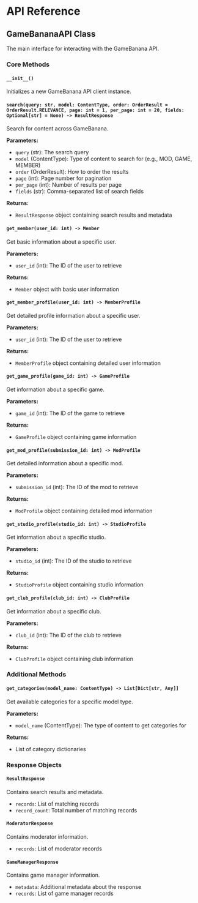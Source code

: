 # API Reference

## GameBananaAPI Class

The main interface for interacting with the GameBanana API.

### Core Methods

#### `__init__()`
Initializes a new GameBanana API client instance.

#### `search(query: str, model: ContentType, order: OrderResult = OrderResult.RELEVANCE, page: int = 1, per_page: int = 20, fields: Optional[str] = None) -> ResultResponse`
Search for content across GameBanana.

**Parameters:**
- `query` (str): The search query
- `model` (ContentType): Type of content to search for (e.g., MOD, GAME, MEMBER)
- `order` (OrderResult): How to order the results
- `page` (int): Page number for pagination
- `per_page` (int): Number of results per page
- `fields` (str): Comma-separated list of search fields

**Returns:**
- `ResultResponse` object containing search results and metadata

#### `get_member(user_id: int) -> Member`
Get basic information about a specific user.

**Parameters:**
- `user_id` (int): The ID of the user to retrieve

**Returns:**
- `Member` object with basic user information

#### `get_member_profile(user_id: int) -> MemberProfile`
Get detailed profile information about a specific user.

**Parameters:**
- `user_id` (int): The ID of the user to retrieve

**Returns:**
- `MemberProfile` object containing detailed user information

#### `get_game_profile(game_id: int) -> GameProfile`
Get information about a specific game.

**Parameters:**
- `game_id` (int): The ID of the game to retrieve

**Returns:**
- `GameProfile` object containing game information

#### `get_mod_profile(submission_id: int) -> ModProfile`
Get detailed information about a specific mod.

**Parameters:**
- `submission_id` (int): The ID of the mod to retrieve

**Returns:**
- `ModProfile` object containing detailed mod information

#### `get_studio_profile(studio_id: int) -> StudioProfile`
Get information about a specific studio.

**Parameters:**
- `studio_id` (int): The ID of the studio to retrieve

**Returns:**
- `StudioProfile` object containing studio information

#### `get_club_profile(club_id: int) -> ClubProfile`
Get information about a specific club.

**Parameters:**
- `club_id` (int): The ID of the club to retrieve

**Returns:**
- `ClubProfile` object containing club information

### Additional Methods

#### `get_categories(model_name: ContentType) -> List[Dict[str, Any]]`
Get available categories for a specific model type.

**Parameters:**
- `model_name` (ContentType): The type of content to get categories for

**Returns:**
- List of category dictionaries

### Response Objects

#### `ResultResponse`
Contains search results and metadata.
- `records`: List of matching records
- `record_count`: Total number of matching records

#### `ModeratorResponse`
Contains moderator information.
- `records`: List of moderator records

#### `GameManagerResponse`
Contains game manager information.
- `metadata`: Additional metadata about the response
- `records`: List of game manager records